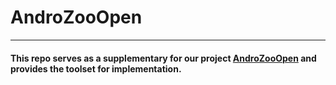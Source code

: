 # AndroZooOpen
---
#### This repo serves as a supplementary for our project [AndroZooOpen](http://knowledgezoo.xyz/AndroZooOpen/) and provides the toolset for implementation.
